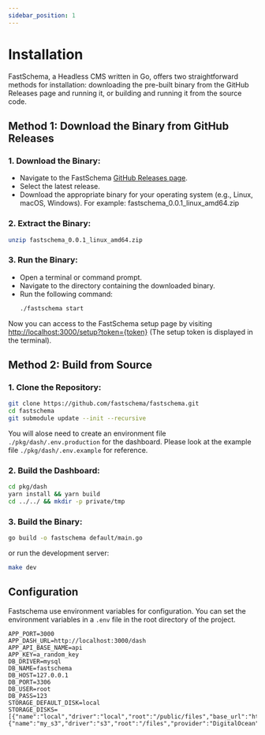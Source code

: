 ```yaml
---
sidebar_position: 1
---
```


# Installation

FastSchema, a Headless CMS written in Go, offers two straightforward methods for installation: downloading the pre-built binary from the GitHub Releases page and running it, or building and running it from the source code.

## Method 1: Download the Binary from GitHub Releases

### 1. Download the Binary:

- Navigate to the FastSchema [GitHub Releases page](https://github.com/fastschema/fastschema/releases).
- Select the latest release.
- Download the appropriate binary for your operating system (e.g., Linux, macOS, Windows). For example: fastschema_0.0.1_linux_amd64.zip

### 2. Extract the Binary:

```bash
unzip fastschema_0.0.1_linux_amd64.zip
```

### 3. Run the Binary:

- Open a terminal or command prompt.
- Navigate to the directory containing the downloaded binary.
- Run the following command:
  ```bash
  ./fastschema start
  ```

Now you can access to the FastSchema setup page by visiting [http://localhost:3000/setup?token=\{token\}](http://localhost:3000?token=\{token\}) (The setup token is displayed in the terminal).

## Method 2: Build from Source

### 1. Clone the Repository:

```bash
git clone https://github.com/fastschema/fastschema.git
cd fastschema
git submodule update --init --recursive
```

You will alose need to create an environment file `./pkg/dash/.env.production` for the dashboard. Please look at the example file `./pkg/dash/.env.example` for reference.

### 2. Build the Dashboard:

```bash
cd pkg/dash
yarn install && yarn build
cd ../../ && mkdir -p private/tmp
```

### 3. Build the Binary:

```bash
go build -o fastschema default/main.go
```

or run the development server:

```bash
make dev
```


## Configuration

Fastschema use environment variables for configuration. You can set the environment variables in a `.env` file in the root directory of the project.

```
APP_PORT=3000
APP_DASH_URL=http://localhost:3000/dash
APP_API_BASE_NAME=api
APP_KEY=a_random_key
DB_DRIVER=mysql
DB_NAME=fastschema
DB_HOST=127.0.0.1
DB_PORT=3306
DB_USER=root
DB_PASS=123
STORAGE_DEFAULT_DISK=local
STORAGE_DISKS=[{"name":"local","driver":"local","root":"/public/files","base_url":"http://localhost:3000/files"},{"name":"my_s3","driver":"s3","root":"/files","provider":"DigitalOcean","endpoint":"sfo3.digitaloceanspaces.com","region":"sfo3","bucket":"my_bucket","access_key_id":"s3_access_key_id","secret_access_key":"s3_secret_access_key","base_url":"https://cdn.site.local"}]
```
